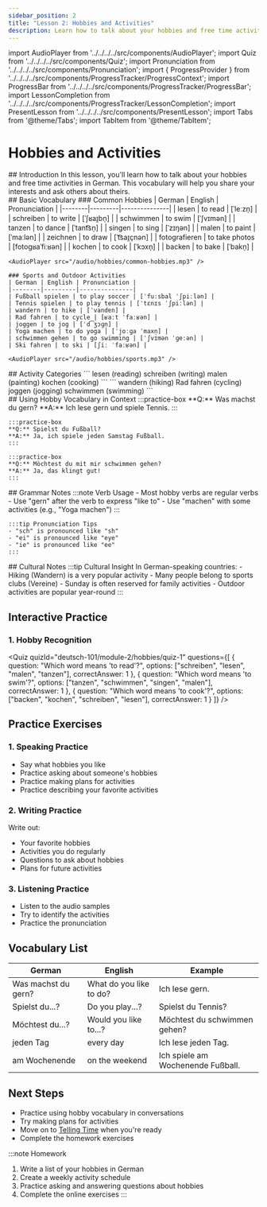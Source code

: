 ```yaml
---
sidebar_position: 2
title: "Lesson 2: Hobbies and Activities"
description: Learn how to talk about your hobbies and free time activities in German
---
```


import AudioPlayer from '../../../../src/components/AudioPlayer';
import Quiz from '../../../../src/components/Quiz';
import Pronunciation from '../../../../src/components/Pronunciation';
import { ProgressProvider } from '../../../../src/components/ProgressTracker/ProgressContext';
import ProgressBar from '../../../../src/components/ProgressTracker/ProgressBar';
import LessonCompletion from '../../../../src/components/ProgressTracker/LessonCompletion';
import PresentLesson from '../../../../src/components/PresentLesson';
import Tabs from '@theme/Tabs';
import TabItem from '@theme/TabItem';

<ProgressProvider>
  <LessonCompletion lessonId="deutsch-101/module-2/hobbies" title="Hobbies and Activities" />
  <ProgressBar />

# Hobbies and Activities

<PresentLesson title="Hobbies and Activities">
  <section name="Introduction">
    ## Introduction
    In this lesson, you'll learn how to talk about your hobbies and free time activities in German. This vocabulary will help you share your interests and ask others about theirs.
  </section>

  <section name="Basic Vocabulary">
    ## Basic Vocabulary
    ### Common Hobbies
    | German | English | Pronunciation |
    |--------|---------|---------------|
    | lesen | to read | [ˈleːzn̩] |
    | schreiben | to write | [ˈʃʁaɪ̯bn̩] |
    | schwimmen | to swim | [ˈʃvɪmən] |
    | tanzen | to dance | [ˈtant͡sn̩] |
    | singen | to sing | [ˈzɪŋən] |
    | malen | to paint | [ˈmaːlən] |
    | zeichnen | to draw | [ˈt͡saɪ̯çnən] |
    | fotografieren | to take photos | [fotoɡʁaˈfiːʁən] |
    | kochen | to cook | [ˈkɔxn̩] |
    | backen | to bake | [ˈbakn̩] |

    <AudioPlayer src="/audio/hobbies/common-hobbies.mp3" />

    ### Sports and Outdoor Activities
    | German | English | Pronunciation |
    |--------|---------|---------------|
    | Fußball spielen | to play soccer | [ˈfuːsbal ˈʃpiːlən] |
    | Tennis spielen | to play tennis | [ˈtɛnɪs ˈʃpiːlən] |
    | wandern | to hike | [ˈvandɐn] |
    | Rad fahren | to cycle | [ʁaːt ˈfaːʁən] |
    | joggen | to jog | [ˈd͡ʒɔɡn̩] |
    | Yoga machen | to do yoga | [ˈjoːɡa ˈmaxn̩] |
    | schwimmen gehen | to go swimming | [ˈʃvɪmən ˈɡeːən] |
    | Ski fahren | to ski | [ʃiː ˈfaːʁən] |

    <AudioPlayer src="/audio/hobbies/sports.mp3" />
  </section>

  <section name="Activity Categories">
    ## Activity Categories
    <Tabs>
    <TabItem value="indoor" label="Indoor Activities" default>
      ```
      lesen (reading)
      schreiben (writing)
      malen (painting)
      kochen (cooking)
      ```
    </TabItem>
    <TabItem value="outdoor" label="Outdoor Activities">
      ```
      wandern (hiking)
      Rad fahren (cycling)
      joggen (jogging)
      schwimmen (swimming)
      ```
    </TabItem>
    </Tabs>
  </section>

  <section name="Usage Examples">
    ## Using Hobby Vocabulary in Context
    :::practice-box
    **Q:** Was machst du gern?  
    **A:** Ich lese gern und spiele Tennis.
    :::

    :::practice-box
    **Q:** Spielst du Fußball?  
    **A:** Ja, ich spiele jeden Samstag Fußball.
    :::

    :::practice-box
    **Q:** Möchtest du mit mir schwimmen gehen?  
    **A:** Ja, das klingt gut!
    :::
  </section>

  <section name="Grammar Notes">
    ## Grammar Notes
    :::note Verb Usage
    - Most hobby verbs are regular verbs
    - Use "gern" after the verb to express "like to"
    - Use "machen" with some activities (e.g., "Yoga machen")
    :::

    :::tip Pronunciation Tips
    - "sch" is pronounced like "sh"
    - "ei" is pronounced like "eye"
    - "ie" is pronounced like "ee"
    :::
  </section>

  <section name="Cultural Notes">
    ## Cultural Notes
    :::tip Cultural Insight
    In German-speaking countries:
    - Hiking (Wandern) is a very popular activity
    - Many people belong to sports clubs (Vereine)
    - Sunday is often reserved for family activities
    - Outdoor activities are popular year-round
    :::
  </section>
</PresentLesson>

## Interactive Practice

### 1. Hobby Recognition

<Quiz
  quizId="deutsch-101/module-2/hobbies/quiz-1"
  questions={[
    {
      question: "Which word means 'to read'?",
      options: ["schreiben", "lesen", "malen", "tanzen"],
      correctAnswer: 1
    },
    {
      question: "Which word means 'to swim'?",
      options: ["tanzen", "schwimmen", "singen", "malen"],
      correctAnswer: 1
    },
    {
      question: "Which word means 'to cook'?",
      options: ["backen", "kochen", "schreiben", "lesen"],
      correctAnswer: 1
    }
  ]}
/>

## Practice Exercises

### 1. Speaking Practice
- Say what hobbies you like
- Practice asking about someone's hobbies
- Practice making plans for activities
- Practice describing your favorite activities

### 2. Writing Practice
Write out:
- Your favorite hobbies
- Activities you do regularly
- Questions to ask about hobbies
- Plans for future activities

### 3. Listening Practice
- Listen to the audio samples
- Try to identify the activities
- Practice the pronunciation

## Vocabulary List

| German | English | Example |
|--------|---------|----------|
| Was machst du gern? | What do you like to do? | Ich lese gern. |
| Spielst du...? | Do you play...? | Spielst du Tennis? |
| Möchtest du...? | Would you like to...? | Möchtest du schwimmen gehen? |
| jeden Tag | every day | Ich lese jeden Tag. |
| am Wochenende | on the weekend | Ich spiele am Wochenende Fußball. |

## Next Steps

- Practice using hobby vocabulary in conversations
- Try making plans for activities
- Move on to [Telling Time](./time) when you're ready
- Complete the homework exercises

:::note Homework
1. Write a list of your hobbies in German
2. Create a weekly activity schedule
3. Practice asking and answering questions about hobbies
4. Complete the online exercises
:::

</ProgressProvider> 